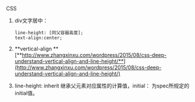 CSS

1. div文字居中：
   ```
   line-height: [同父容器高度];
   text-align:center;
   ```
2. **vertical-align  **[**http://www.zhangxinxu.com/wordpress/2015/08/css-deep-understand-vertical-align-and-line-height/**](http://www.zhangxinxu.com/wordpress/2015/08/css-deep-understand-vertical-align-and-line-height/)

3. line-height: inherit 继承父元素对应属性的计算值，initial： 为spec所规定的initial值。



